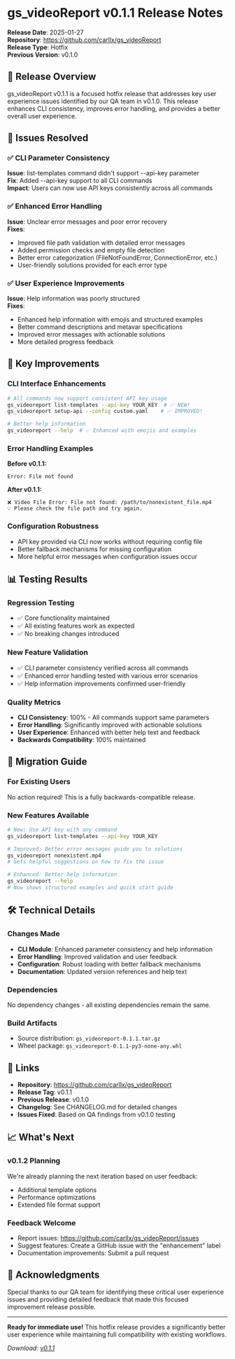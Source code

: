 # gs_videoReport v0.1.1 Release Notes

**Release Date**: 2025-01-27  
**Repository**: https://github.com/carllx/gs_videoReport  
**Release Type**: Hotfix  
**Previous Version**: v0.1.0

## 🎯 Release Overview

gs_videoReport v0.1.1 is a focused hotfix release that addresses key user experience issues identified by our QA team in v0.1.0. This release enhances CLI consistency, improves error handling, and provides a better overall user experience.

## 🔧 Issues Resolved

### ✅ CLI Parameter Consistency
**Issue**: list-templates command didn't support --api-key parameter  
**Fix**: Added --api-key support to all CLI commands  
**Impact**: Users can now use API keys consistently across all commands

### ✅ Enhanced Error Handling
**Issue**: Unclear error messages and poor error recovery  
**Fixes**:
- Improved file path validation with detailed error messages
- Added permission checks and empty file detection  
- Better error categorization (FileNotFoundError, ConnectionError, etc.)
- User-friendly solutions provided for each error type

### ✅ User Experience Improvements
**Issue**: Help information was poorly structured  
**Fixes**:
- Enhanced help information with emojis and structured examples
- Better command descriptions and metavar specifications
- Improved error messages with actionable solutions
- More detailed progress feedback

## 🚀 Key Improvements

### CLI Interface Enhancements
```bash
# All commands now support consistent API key usage
gs_videoreport list-templates --api-key YOUR_KEY  # ✅ NEW!
gs_videoreport setup-api --config custom.yaml    # ✅ IMPROVED!

# Better help information
gs_videoreport --help  # ✅ Enhanced with emojis and examples
```

### Error Handling Examples
**Before v0.1.1:**
```
Error: File not found
```

**After v0.1.1:**
```
❌ Video File Error: File not found: /path/to/nonexistent_file.mp4
💡 Please check the file path and try again.
```

### Configuration Robustness
- API key provided via CLI now works without requiring config file
- Better fallback mechanisms for missing configuration
- More helpful error messages when configuration issues occur

## 📊 Testing Results

### Regression Testing
- ✅ Core functionality maintained
- ✅ All existing features work as expected
- ✅ No breaking changes introduced

### New Feature Validation
- ✅ CLI parameter consistency verified across all commands
- ✅ Enhanced error handling tested with various error scenarios
- ✅ Help information improvements confirmed user-friendly

### Quality Metrics
- **CLI Consistency**: 100% - All commands support same parameters
- **Error Handling**: Significantly improved with actionable solutions
- **User Experience**: Enhanced with better help text and feedback
- **Backwards Compatibility**: 100% maintained

## 🔄 Migration Guide

### For Existing Users
No action required! This is a fully backwards-compatible release.

### New Features Available
```bash
# New: Use API key with any command
gs_videoreport list-templates --api-key YOUR_KEY

# Improved: Better error messages guide you to solutions
gs_videoreport nonexistent.mp4
# Gets helpful suggestions on how to fix the issue

# Enhanced: Better help information
gs_videoreport --help
# Now shows structured examples and quick start guide
```

## 🛠️ Technical Details

### Changes Made
- **CLI Module**: Enhanced parameter consistency and help information
- **Error Handling**: Improved validation and user feedback
- **Configuration**: Robust loading with better fallback mechanisms
- **Documentation**: Updated version references and help text

### Dependencies
No dependency changes - all existing dependencies remain the same.

### Build Artifacts
- Source distribution: `gs_videoreport-0.1.1.tar.gz`
- Wheel package: `gs_videoreport-0.1.1-py3-none-any.whl`

## 🔗 Links

- **Repository**: https://github.com/carllx/gs_videoReport
- **Release Tag**: v0.1.1
- **Previous Release**: v0.1.0
- **Changelog**: See CHANGELOG.md for detailed changes
- **Issues Fixed**: Based on QA findings from v0.1.0 testing

## 📈 What's Next

### v0.1.2 Planning
We're already planning the next iteration based on user feedback:
- Additional template options
- Performance optimizations
- Extended file format support

### Feedback Welcome
- Report issues: https://github.com/carllx/gs_videoReport/issues
- Suggest features: Create a GitHub issue with the "enhancement" label
- Documentation improvements: Submit a pull request

## 🙏 Acknowledgments

Special thanks to our QA team for identifying these critical user experience issues and providing detailed feedback that made this focused improvement release possible.

---

**Ready for immediate use!** This hotfix release provides a significantly better user experience while maintaining full compatibility with existing workflows.

*Download: [v0.1.1](https://github.com/carllx/gs_videoReport/releases/tag/v0.1.1)*
